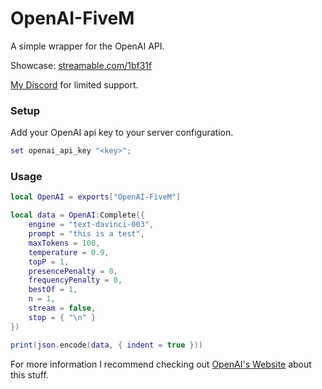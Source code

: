 # OpenAI-FiveM

A simple wrapper for the OpenAI API.

Showcase: [streamable.com/1bf31f](https://streamable.com/1bf3f1)

[My Discord](https://borisnl.nl/discord) for limited support.

### Setup

Add your OpenAI api key to your server configuration.

```lua
set openai_api_key "<key>";
```

### Usage

```lua
local OpenAI = exports["OpenAI-FiveM"]

local data = OpenAI:Complete({
    engine = "text-davinci-003",
    prompt = "this is a test",
    maxTokens = 100,
    temperature = 0.9,
    topP = 1,
    presencePenalty = 0,
    frequencyPenalty = 0,
    bestOf = 1,
    n = 1,
    stream = false,
    stop = { "\n" }
})

print(json.encode(data, { indent = true }))
```

For more information I recommend checking out [OpenAI's Website](https://beta.openai.com/docs/introduction) about this stuff.
